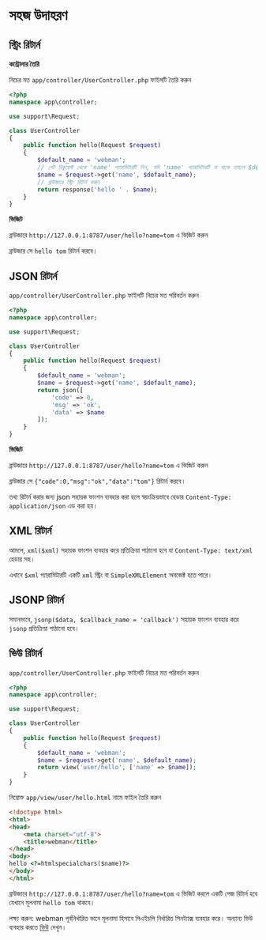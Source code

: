 # সহজ উদাহরণ

## স্ট্রিং রিটার্ন
**কন্ট্রোলার তৈরি**

নিচের মত `app/controller/UserController.php` ফাইলটি তৈরি করুন

```php
<?php
namespace app\controller;

use support\Request;

class UserController
{
    public function hello(Request $request)
    {
        $default_name = 'webman';
        // গেট রিকুয়েস্ট থেকে 'name' প্যারামিটারটি নিন, যদি 'name' প্যারামিটারটি না থাকে তাহলে $default_name রিটার্ন করুন
        $name = $request->get('name', $default_name);
        // ব্রাউজারে স্ট্রিং রিটার্ন করুন
        return response('hello ' . $name);
    }
}
```

**ভিজিট**

ব্রাউজারে `http://127.0.0.1:8787/user/hello?name=tom` এ ভিজিট করুন

ব্রাউজার সে `hello tom` রিটার্ন করবে।

## JSON রিটার্ন
`app/controller/UserController.php` ফাইলটি নিচের মত পরিবর্তন করুন

```php
<?php
namespace app\controller;

use support\Request;

class UserController
{
    public function hello(Request $request)
    {
        $default_name = 'webman';
        $name = $request->get('name', $default_name);
        return json([
            'code' => 0, 
            'msg' => 'ok', 
            'data' => $name
        ]);
    }
}
```

**ভিজিট**

ব্রাউজারে `http://127.0.0.1:8787/user/hello?name=tom` এ ভিজিট করুন

ব্রাউজার সে `{"code":0,"msg":"ok","data":"tom"}` রিটার্ন করবে।

তথ্য রিটার্ন করার জন্য json সহায়ক ফাংশন ব্যবহার করা হলে স্বয়ংক্রিয়ভাবে হেডার `Content-Type: application/json` এড করা হয়।

## XML রিটার্ন
আমলে, `xml($xml)` সহায়ক ফাংশন ব্যবহার করে প্রতিক্রিয়া পাঠানো হবে যা `Content-Type: text/xml` হেডার সহ।

এখানে `$xml` প্যারামিটারটি একটি `xml` স্ট্রিং বা `SimpleXMLElement` অবজেক্ট হতে পারে।

## JSONP রিটার্ন
সমানভাবে, `jsonp($data, $callback_name = 'callback')` সহায়ক ফাংশন ব্যবহার করে `jsonp` প্রতিক্রিয়া পাঠানো হবে।

## ভিউ রিটার্ন
`app/controller/UserController.php` ফাইলটি নিচের মত পরিবর্তন করুন

```php
<?php
namespace app\controller;

use support\Request;

class UserController
{
    public function hello(Request $request)
    {
        $default_name = 'webman';
        $name = $request->get('name', $default_name);
        return view('user/hello', ['name' => $name]);
    }
}
```

নিম্নোক্ত `app/view/user/hello.html` নামে ফাইল তৈরি করুন

```html
<!doctype html>
<html>
<head>
    <meta charset="utf-8">
    <title>webman</title>
</head>
<body>
hello <?=htmlspecialchars($name)?>
</body>
</html>
```

ব্রাউজারে `http://127.0.0.1:8787/user/hello?name=tom` এ ভিজিট করলে একটি পেজ রিটার্ন হবে যেখানে মূলনামা `hello tom` থাকবে।

লক্ষ্য করুন: webman পূর্বনির্ধারিত ভাবে মূলনামা হিসাবে পিএইচপি নির্ধারিত সিনট্যাক্স ব্যবহার করে। অন্যান্য ভিউ ব্যবহার করতে [ভিউ](view.md) দেখুন।
